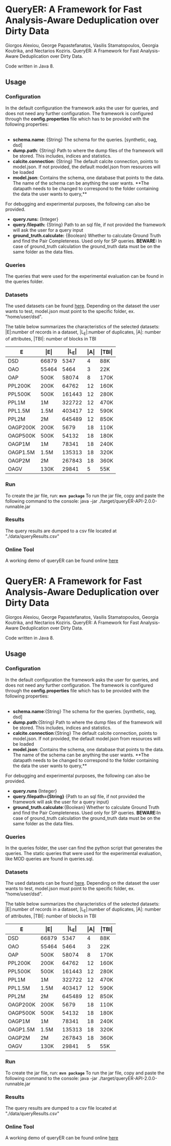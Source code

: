 
# QueryER: A Framework for Fast Analysis-Aware Deduplication over Dirty Data
Giorgos Alexiou, George Papastefanatos, Vasilis Stamatopoulos, Georgia Koutrika, and Nectarios Koziris. QueryER: A Framework for Fast Analysis-Aware Deduplication over Dirty Data.

Code written in Java 8.

## Usage


### Configuration
In the default configuration the framework asks the user for queries, and does not need any further configuration.  The framework is configured through the **config.properties** file which has to be provided with the following properties:<br><br>
<ul>
<li><b>schema.name</b>: {String} The schema for the queries. [synthetic, oag, dsd]</li> 
<li><b>dump.path</b>: {String} Path to where the dump files of the framework will be stored. This includes, indices and statistics.</li>
<li><b>calcite.connection</b>: {String} The default calcite connection, points to model.json. If not provided, the default model.json from resources will be loaded</li>
<li><b> model.json</b>: Contains the schema, one database that points to the data. The name of the schema can be anything the user wants. **The datapath needs to be changed to correspond to the folder containing the data the user wants to query,**</li>
</ul>

For debugging and experimental purposes, the following can also be provided.<br>
<ul>
<li><b>query.runs:</b> {Integer}</li>
<li><b>query.filepath:</b> {String} Path to an sql file, if not provided the framework will ask the user for a query input</li>
<li><b>ground_truth.calculate:</b> {Boolean} Whether to calculate Ground Truth and find the Pair Completeness. Used only for SP queries. 
<b>BEWARE: </b>In case of ground_truth calculation the ground_truth data must be on the same folder as the data files.</li>
</ul>

### Queries
The queries that were used for the experimental evaluation can be found in the queries folder.

### Datasets
The used datasets can be found <a href="https://imisathena-my.sharepoint.com/:f:/g/personal/bstam_athenarc_gr/EpNmNCfR_TBHjsQ2RES41noBQ_tMLB0YWmIgFxC3dP6M3Q?e=vk7Ezx">here</a>. Depending on the dataset the user wants to test, model.json must point to the specific folder, ex. "home/user/dsd". 

The table below summarizes the characteristics of the selected datasets: &#124;E&#124;:number of records in a dataset, &#124;L<sub>E</sub>&#124;:number of duplicates, &#124;A&#124;: number of attributes, &#124;TBI&#124;: number of blocks in TBI

| E | &#124;E&#124; | &#124;L<sub>E</sub>&#124; | &#124;A&#124; | &#124;TBI&#124;|
| --- | --- | --- | --- | --- |
|DSD     | 66879| 5347   | 4  |88K|
|OAO     | 55464| 5464   | 3  | 22K|
|OAP     | 500K | 58074  | 8  | 170K|
|PPL200K | 200K | 64762  | 12 | 160K|
|PPL500K | 500K | 161443 | 12 | 280K|
|PPL1M   | 1M   | 322722 | 12 | 470K|
|PPL1.5M | 1.5M | 403417 | 12 | 590K|
|PPL2M   | 2M   | 645489 | 12 | 850K|
|OAGP200K| 200K | 5679   | 18 | 110K|
|OAGP500K| 500K | 54132  | 18 | 180K|
|OAGP1M  | 1M   | 78341  | 18 | 240K|
|OAGP1.5M| 1.5M | 135313 | 18 | 320K|
|OAGP2M  | 2M   | 267843 | 18 | 360K|
|OAGV    | 130K | 29841  | 5  | 55K|




### Run
To create the jar file, run: **`mvn package`**
To run the jar file, copy and paste the following command to the console:
java -jar ./target/queryER-API-2.0.0-runnable.jar

### Results
The query results are dumped to a csv file located at "./data/queryResults.csv"

### Online Tool
A working demo of queryER can be found online [here](http://83.212.72.69:9000)
# QueryER: A Framework for Fast Analysis-Aware Deduplication over Dirty Data
Giorgos Alexiou, George Papastefanatos, Vasilis Stamatopoulos, Georgia Koutrika, and Nectarios Koziris. QueryER: A Framework for Fast Analysis-Aware Deduplication over Dirty Data.

Code written in Java 8.

## Usage


### Configuration
In the default configuration the framework asks the user for queries, and does not need any further configuration.  The framework is configured through the **config.properties** file which has to be provided with the following properties:<br><br>
<ul>
<li><b>schema.name</b>:{String} The schema for the queries. [synthetic, oag, dsd]</li> 
  <li><b>dump.path</b>:{String} Path to where the dump files of the framework will be stored. This includes, indices and statistics.</li>
<li><b>calcite.connection</b>:{String} The default calcite connection, points to model.json. If not provided, the default model.json from resources will be loaded</li>
<li><b>model.json</b>: Contains the schema, one database that points to the data. The name of the schema can be anything the user wants. **The datapath needs to be changed to correspond to the folder containing the data the user wants to query,**</li>
</ul>

For debugging and experimental purposes, the following can also be provided.<br>
<ul>
<li><b>query.runs</b> {Integer}</li>
<li><b>query.filepath={String}</b> {Path to an sql file, if not provided the framework will ask the user for a query input}</li>
<li><b>ground_truth.calculate</b>:{Boolean} Whether to calculate Ground Truth and find the Pair Completeness. Used only for SP queries. 
<b>BEWARE:</b>In case of ground_truth calculation the ground_truth data must be on the same folder as the data files.</li>
</ul>

### Queries
In the queries folder, the user can find the python script that generates the queries. 
The static queries that were used for the experimental evaluation, like MOD queries are found in queries.sql.

### Datasets
The used datasets can be found <a href="https://imisathena-my.sharepoint.com/:f:/g/personal/bstam_athenarc_gr/EpNmNCfR_TBHjsQ2RES41noBQ_tMLB0YWmIgFxC3dP6M3Q?e=vk7Ezx">here</a>. Depending on the dataset the user wants to test, model.json must point to the specific folder, ex. "home/user/dsd". 

The table below summarizes the characteristics of the selected datasets: &#124;E&#124;:number of records in a dataset, &#124;L<sub>E</sub>&#124;:number of duplicates, &#124;A&#124;: number of attributes, &#124;TBI&#124;: number of blocks in TBI

| E | &#124;E&#124; | &#124;L<sub>E</sub>&#124; | &#124;A&#124; | &#124;TBI&#124;|
| --- | --- | --- | --- | --- |
|DSD     | 66879| 5347   | 4  |88K|
|OAO     | 55464| 5464   | 3  | 22K|
|OAP     | 500K | 58074  | 8  | 170K|
|PPL200K | 200K | 64762  | 12 | 160K|
|PPL500K | 500K | 161443 | 12 | 280K|
|PPL1M   | 1M   | 322722 | 12 | 470K|
|PPL1.5M | 1.5M | 403417 | 12 | 590K|
|PPL2M   | 2M   | 645489 | 12 | 850K|
|OAGP200K| 200K | 5679   | 18 | 110K|
|OAGP500K| 500K | 54132  | 18 | 180K|
|OAGP1M  | 1M   | 78341  | 18 | 240K|
|OAGP1.5M| 1.5M | 135313 | 18 | 320K|
|OAGP2M  | 2M   | 267843 | 18 | 360K|
|OAGV    | 130K | 29841  | 5  | 55K|




### Run
To create the jar file, run: **`mvn package`**
To run the jar file, copy and paste the following command to the console:
java -jar ./target/queryER-API-2.0.0-runnable.jar

### Results
The query results are dumped to a csv file located at "./data/queryResults.csv"

### Online Tool
A working demo of queryER can be found online [here](http://83.212.72.69:9000)
